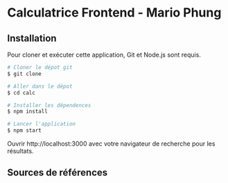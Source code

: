 # Calculatrice Frontend - Mario Phung

## Installation

Pour cloner et exécuter cette application, Git et Node.js sont requis.

```bash
# Cloner le dépot git
$ git clone

# Aller dans le dépot
$ cd calc

# Installer les dépendences
$ npm install

# Lancer l'application
$ npm start
```

Ouvrir http://localhost:3000 avec votre navigateur de recherche pour les résultats.


## Sources de références
